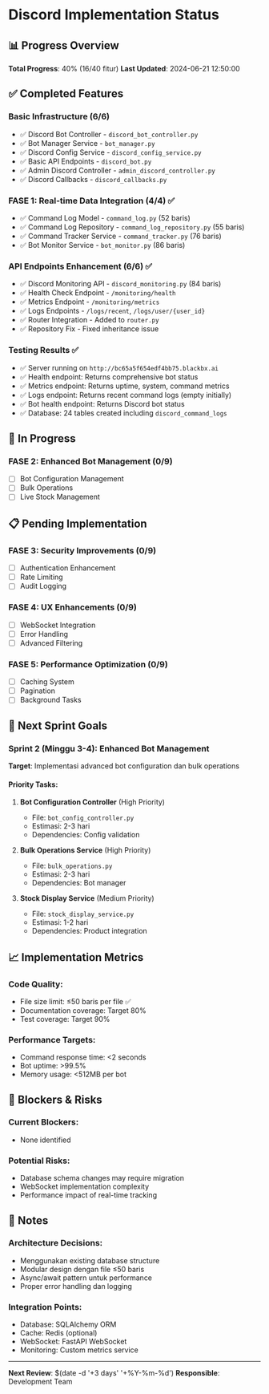 # Discord Implementation Status

## 📊 Progress Overview

**Total Progress**: 40% (16/40 fitur)
**Last Updated**: 2024-06-21 12:50:00

## ✅ Completed Features

### Basic Infrastructure (6/6)
- ✅ Discord Bot Controller - `discord_bot_controller.py`
- ✅ Bot Manager Service - `bot_manager.py` 
- ✅ Discord Config Service - `discord_config_service.py`
- ✅ Basic API Endpoints - `discord_bot.py`
- ✅ Admin Discord Controller - `admin_discord_controller.py`
- ✅ Discord Callbacks - `discord_callbacks.py`

### FASE 1: Real-time Data Integration (4/4) ✅
- ✅ Command Log Model - `command_log.py` (52 baris)
- ✅ Command Log Repository - `command_log_repository.py` (55 baris)
- ✅ Command Tracker Service - `command_tracker.py` (76 baris)
- ✅ Bot Monitor Service - `bot_monitor.py` (86 baris)

### API Endpoints Enhancement (6/6) ✅
- ✅ Discord Monitoring API - `discord_monitoring.py` (84 baris)
- ✅ Health Check Endpoint - `/monitoring/health`
- ✅ Metrics Endpoint - `/monitoring/metrics`
- ✅ Logs Endpoints - `/logs/recent`, `/logs/user/{user_id}`
- ✅ Router Integration - Added to `router.py`
- ✅ Repository Fix - Fixed inheritance issue

### Testing Results ✅
- ✅ Server running on `http://bc65a5f654edf4bb75.blackbx.ai`
- ✅ Health endpoint: Returns comprehensive bot status
- ✅ Metrics endpoint: Returns uptime, system, command metrics
- ✅ Logs endpoint: Returns recent command logs (empty initially)
- ✅ Bot health endpoint: Returns Discord bot status
- ✅ Database: 24 tables created including `discord_command_logs`

## 🔄 In Progress

### FASE 2: Enhanced Bot Management (0/9)
- [ ] Bot Configuration Management
- [ ] Bulk Operations
- [ ] Live Stock Management

## 📋 Pending Implementation

### FASE 3: Security Improvements (0/9)
- [ ] Authentication Enhancement
- [ ] Rate Limiting
- [ ] Audit Logging

### FASE 4: UX Enhancements (0/9)
- [ ] WebSocket Integration
- [ ] Error Handling
- [ ] Advanced Filtering

### FASE 5: Performance Optimization (0/9)
- [ ] Caching System
- [ ] Pagination
- [ ] Background Tasks

## 🎯 Next Sprint Goals

### Sprint 2 (Minggu 3-4): Enhanced Bot Management
**Target**: Implementasi advanced bot configuration dan bulk operations

#### Priority Tasks:
1. **Bot Configuration Controller** (High Priority)
   - File: `bot_config_controller.py`
   - Estimasi: 2-3 hari
   - Dependencies: Config validation

2. **Bulk Operations Service** (High Priority)
   - File: `bulk_operations.py`
   - Estimasi: 2-3 hari
   - Dependencies: Bot manager

3. **Stock Display Service** (Medium Priority)
   - File: `stock_display_service.py`
   - Estimasi: 1-2 hari
   - Dependencies: Product integration

## 📈 Implementation Metrics

### Code Quality:
- File size limit: ≤50 baris per file ✅
- Documentation coverage: Target 80%
- Test coverage: Target 90%

### Performance Targets:
- Command response time: <2 seconds
- Bot uptime: >99.5%
- Memory usage: <512MB per bot

## 🚧 Blockers & Risks

### Current Blockers:
- None identified

### Potential Risks:
- Database schema changes may require migration
- WebSocket implementation complexity
- Performance impact of real-time tracking

## 📝 Notes

### Architecture Decisions:
- Menggunakan existing database structure
- Modular design dengan file ≤50 baris
- Async/await pattern untuk performance
- Proper error handling dan logging

### Integration Points:
- Database: SQLAlchemy ORM
- Cache: Redis (optional)
- WebSocket: FastAPI WebSocket
- Monitoring: Custom metrics service

---

**Next Review**: $(date -d '+3 days' '+%Y-%m-%d')
**Responsible**: Development Team
